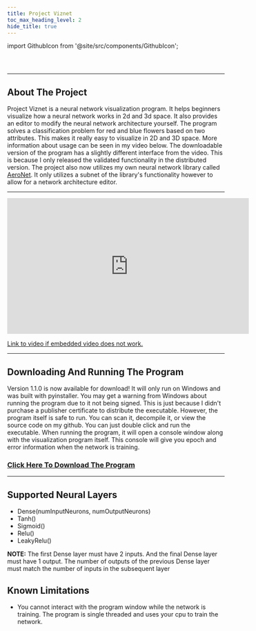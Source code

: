 ```yaml
---
title: Project Viznet
toc_max_heading_level: 2
hide_title: true
---
```


import GithubIcon from '@site/src/components/GithubIcon';

<header>
    <GithubIcon title="Project Viznet" link="https://github.com/Logon27/Project-VizNet"/>
</header>

---

## About The Project

Project Viznet is a neural network visualization program. It helps beginners visualize how a neural network works in 2d and 3d space. It also provides an editor to modify the neural network architecture yourself. The program solves a classification problem for red and blue flowers based on two attributes. This makes it really easy to visualize in 2D and 3D space. More information about usage can be seen in my video below. The downloadable version of the program has a slightly different interface from the video. This is because I only released the validated functionality in the distributed version. The project also now utilizes my own neural network library called [AeroNet](https://github.com/Logon27/AeroNet). It only utilizes a subnet of the library's functionality however to allow for a network architecture editor.

---

<div class="videoWrapper">
<iframe width="560" height="315" src="https://www.youtube.com/embed/GffIyL9l3gc" title="Project Viznet" frameborder="0" allow="accelerometer; autoplay; clipboard-write; encrypted-media; gyroscope; picture-in-picture; fullscreen"></iframe>
</div>

[Link to video if embedded video does not work.](https://youtu.be/GffIyL9l3gc)

---

## Downloading And Running The Program

Version 1.1.0 is now available for download! It will only run on Windows and was built with pyinstaller. You may get a warning from Windows about running the program due to it not being signed. This is just because I didn't purchase a publisher certificate to distribute the executable. However, the program itself is safe to run. You can scan it, decompile it, or view the source code on my github. You can just double click and run the executable. When running the program, it will open a console window along with the visualization program itself. This console will give you epoch and error information when the network is training.

### [Click Here To Download The Program](https://github.com/Logon27/Project-VizNet/raw/main/dist/ProjectViznet-1.1.0.exe)

---

## Supported Neural Layers
- Dense(numInputNeurons, numOutputNeurons)
- Tanh()
- Sigmoid()
- Relu()
- LeakyRelu()

**NOTE:** The first Dense layer must have 2 inputs. And the final Dense layer must have 1 output. The number of outputs of the previous Dense layer must match the number of inputs in the subsequent layer

## Known Limitations
- You cannot interact with the program window while the network is training. The program is single threaded and uses your cpu to train the network.
